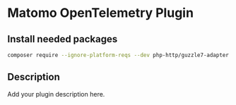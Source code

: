 # Matomo OpenTelemetry Plugin

## Install needed packages

```bash
composer require --ignore-platform-reqs --dev php-http/guzzle7-adapter
```

## Description

Add your plugin description here.


